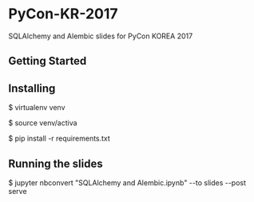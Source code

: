 # PyCon-KR-2017
SQLAlchemy and Alembic slides for PyCon KOREA 2017

## Getting Started

## Installing

$ virtualenv venv

$ source venv/activa

$ pip install -r requirements.txt

## Running the slides
$ jupyter nbconvert "SQLAlchemy and Alembic.ipynb" --to slides --post serve
